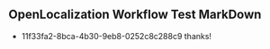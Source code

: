 ## OpenLocalization Workflow Test MarkDown
* 11f33fa2-8bca-4b30-9eb8-0252c8c288c9 thanks!

<!--HONumber=Jul16_HO4-->


